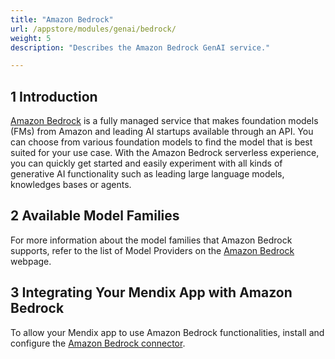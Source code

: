 ```yaml
---
title: "Amazon Bedrock"
url: /appstore/modules/genai/bedrock/
weight: 5
description: "Describes the Amazon Bedrock GenAI service."

---
```


## 1 Introduction

[Amazon Bedrock](https://aws.amazon.com/bedrock/) is a fully managed service that makes foundation models (FMs) from Amazon and leading AI startups available through an API. You can choose from various foundation models to find the model that is best suited for your use case. With the Amazon Bedrock serverless experience, you can quickly get started and easily experiment with all kinds of generative AI functionality such as leading large language models, knowledges bases or agents. 

## 2 Available Model Families

For more information about the model families that Amazon Bedrock supports, refer to the list of Model Providers on the [Amazon Bedrock](https://aws.amazon.com/bedrock/) webpage.

## 3 Integrating Your Mendix App with Amazon Bedrock

To allow your Mendix app to use Amazon Bedrock functionalities, install and configure the [Amazon Bedrock connector](/appstore/modules/aws/amazon-bedrock/).
